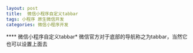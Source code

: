```yaml
layout: post
title:  微信小程序自定义tabbar
tags: 小程序 原生微信开发
categories: 微信小程序开发
```

**** 微信小程序自定义tabbar*
 微信官方对于底部的导航称之为tabbar，当然它也可以设置上面去
 
